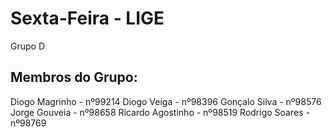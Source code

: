 # Sexta-Feira - LIGE

Grupo D

## Membros do Grupo:

Diogo Magrinho - nº99214
Diogo Veiga - nº98396
Gonçalo Silva - nº98576
Jorge Gouveia - nº98658
Ricardo Agostinho - nº98519
Rodrigo Soares - nº98769

